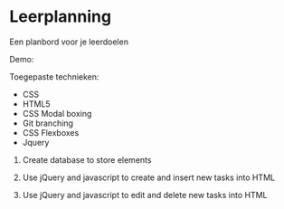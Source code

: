 # Leerplanning
Een planbord voor je leerdoelen

Demo: 

Toegepaste technieken:
- CSS
- HTML5
- CSS Modal boxing
- Git branching
- CSS Flexboxes
- Jquery

1. Create database to store elements

2. Use jQuery and javascript to create and insert new tasks into HTML

3. Use jQuery and javascript to edit and delete new tasks into HTML
